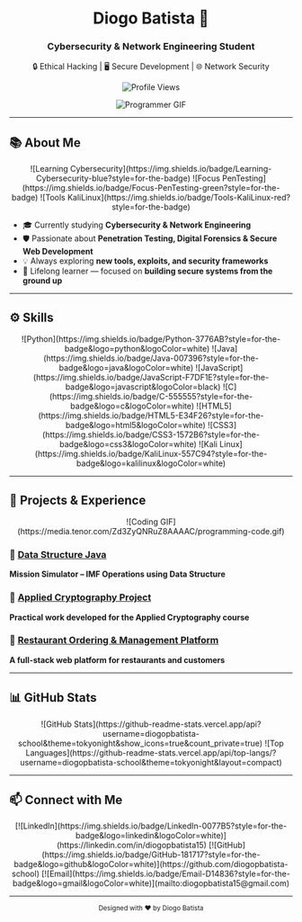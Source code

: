 <!-- ==================== HEADER ==================== -->
<div align="center">
  
# Diogo Batista 🚀  
### Cybersecurity & Network Engineering Student  
🔒 Ethical Hacking | 🖥 Secure Development | 🌐 Network Security  

![Profile Views](https://komarev.com/ghpvc/?username=diogopbatista-school&style=flat-square)  

![Programmer GIF](https://media.tenor.com/NzK5p9zBkUgAAAAd/programmer.gif)

</div>

---

<!-- ==================== ABOUT ME ==================== -->
## 📚 About Me
<div align="center">
![Learning Cybersecurity](https://img.shields.io/badge/Learning-Cybersecurity-blue?style=for-the-badge)
![Focus PenTesting](https://img.shields.io/badge/Focus-PenTesting-green?style=for-the-badge)
![Tools KaliLinux](https://img.shields.io/badge/Tools-KaliLinux-red?style=for-the-badge)
</div>

- 🎓 Currently studying **Cybersecurity & Network Engineering**  
- 🛡 Passionate about **Penetration Testing, Digital Forensics & Secure Web Development**  
- 💡 Always exploring **new tools, exploits, and security frameworks**  
- 🌱 Lifelong learner — focused on **building secure systems from the ground up**

---

<!-- ==================== SKILLS ==================== -->
## ⚙️ Skills
<div align="center">
![Python](https://img.shields.io/badge/Python-3776AB?style=for-the-badge&logo=python&logoColor=white)
![Java](https://img.shields.io/badge/Java-007396?style=for-the-badge&logo=java&logoColor=white)
![JavaScript](https://img.shields.io/badge/JavaScript-F7DF1E?style=for-the-badge&logo=javascript&logoColor=black)
![C](https://img.shields.io/badge/C-555555?style=for-the-badge&logo=c&logoColor=white)
![HTML5](https://img.shields.io/badge/HTML5-E34F26?style=for-the-badge&logo=html5&logoColor=white)
![CSS3](https://img.shields.io/badge/CSS3-1572B6?style=for-the-badge&logo=css3&logoColor=white)
![Kali Linux](https://img.shields.io/badge/KaliLinux-557C94?style=for-the-badge&logo=kalilinux&logoColor=white)
</div>

---

<!-- ==================== PROJECTS ==================== -->
## 💼 Projects & Experience
<div align="center">
![Coding GIF](https://media.tenor.com/Zd3ZyQNRuZ8AAAAC/programming-code.gif)
</div>

### 🔹 [Data Structure Java](https://github.com/diogopbatista-school/estg-ed)  
**Mission Simulator – IMF Operations using Data Structure**  

### 🔹 [Applied Cryptography Project](https://github.com/diogopbatista-school/estg-ca)  
**Practical work developed for the Applied Cryptography course**  

### 🔹 [Restaurant Ordering & Management Platform](https://github.com/diogopbatista-school/estg-paw)  
**A full-stack web platform for restaurants and customers**

---

<!-- ==================== GITHUB STATS ==================== -->
## 📊 GitHub Stats
<div align="center">
![GitHub Stats](https://github-readme-stats.vercel.app/api?username=diogopbatista-school&theme=tokyonight&show_icons=true&count_private=true)
![Top Languages](https://github-readme-stats.vercel.app/api/top-langs/?username=diogopbatista-school&theme=tokyonight&layout=compact)
</div>

---

<!-- ==================== CONNECT ==================== -->
## 📫 Connect with Me
<div align="center">
[![LinkedIn](https://img.shields.io/badge/LinkedIn-0077B5?style=for-the-badge&logo=linkedin&logoColor=white)](https://linkedin.com/in/diogopbatista15)  
[![GitHub](https://img.shields.io/badge/GitHub-181717?style=for-the-badge&logo=github&logoColor=white)](https://github.com/diogopbatista-school)  
[![Email](https://img.shields.io/badge/Email-D14836?style=for-the-badge&logo=gmail&logoColor=white)](mailto:diogopbatista15@gmail.com)
</div>

---

<div align="center">
<sub>Designed with ❤️ by Diogo Batista</sub>
</div>
